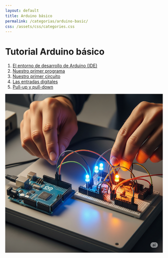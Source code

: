 ```yaml
---
layout: default
title: Arduino básico
permalink: /categorias/arduino-basic/
css: /assets/css/categories.css
---
```

<div class="tutorial-container">
    <div class="tutorial-content">
        <h1>Tutorial Arduino básico</h1>
        <ol>
            <li><a href="/2021/06/23/ard_00-el-entorno-de-desarrollo-integrado-arduino.html">El entorno de desarrollo de Arduino (IDE)</a></li>
            <li><a href="/2021/06/23/ard_01-nuestro-primer-programa.html">Nuestro primer programa</a></li>
            <li><a href="/2021/06/24/ard_02-nuestro-primer-circuito.html">Nuestro primer circuito</a></li>
            <li><a href="/2021/06/24/ard_03-las-entradas-digitales.html">Las entradas digitales</a></li>
            <li><a href="/2021/06/24/ard_04-pull-up-y-pull-down.html">Pull-up y pull-down</a></li>
        </ol>
    </div>
    <div class="tutorial-image">
        <img src="/assets/imatges/tutoriales/tutorial-arduino-basic.png" alt="Tutorial Arduino básico">
    </div>
</div>